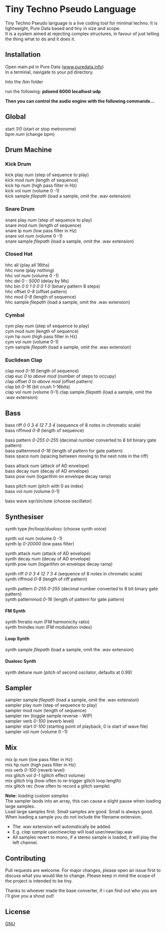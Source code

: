 # Tiny Techno Pseudo Language 
Tiny Techno Pseudo language is a live coding tool for minimal techno. It is lightweight, Pure Data based and tiny in size and scope.  
It is a system aimed at rejecting complex structures, in favour of just telling the thing what to do and it does it.

## Installation 
Open main.pd in Pure Data (www.puredata.info)  
In a terminal, navigate to your pd directory.  

Into the /bin folder  

run the following: **pdsend 6000 localhost udp**  

**Then you can control the audio engine with the following commands...**  

## Global  
start *1/0* (start or stop metronome)  
bpm *num* (change bpm)  
  
## Drum Machine
### Kick Drum  
kick play *num* (step of sequence to play)  
kick mod *num* (length of sequence)  
kick hp *num* (high pass filter in Hz)  
kick vol *num* (volume 0 -1)  
kick sample *filepath* (load a sample, omit the .wav extension)  

### Snare Drum  
snare play *num* (step of sequence to play)  
snare mod *num* (length of sequence)  
snare lp *num* (low pass filter in Hz)  
snare vol *num* (volume 0 -1)  
snare sample *filepath* (load a sample, omit the .wav extension)  

### Closed Hat  
hhc all (play all 16ths)  
hhc none (play nothing)  
hhc vol *num* (volume 0 -1)  
hhc del *0 - 5000* (delay by Ms)  
hhc bin *0 0 1 0 0 0 1 0* (binary pattern 8 steps)  
hhc offset *0-8* (offset pattern)  
hhc mod *0-8* (length of sequence)  
hhc sample *filepath* (load a sample, omit the .wav extension)  

### Cymbal  
cym play *num* (step of sequence to play)  
cym mod *num* (length of sequence)  
cym hp *num* (high pass filter in Hz)  
cym vol *num* (volume 0-1)  
cym sample *filepath* (load a sample, omit the .wav extension)  

### Euclidean Clap  
clap mod *0-16* (length of sequence)  
clap euc *0 to above mod* (number of steps to occupy)  
clap offset *0 to above mod* (offset pattern)  
clap bit *0-16* (bit crush 1-16bits)  
clap vol *num* (volume 0-1)
clap sample *filepath* (load a sample, omit the .wav extension)  
  
## Bass
bass riff *0 0 3 4 12 7 3 4* (sequence of 8 notes in chromatic scale)  
bass riffmod *0-8* (length of sequence) 
  
bass pattern *0-255 0-255* (decimal number converted to 8 bit binary gate pattern)  
bass patternmod *0-16* (length of pattern for gate pattern)  
bass space *num* (spacing between moving to the next note in the riff)
  
bass attack *num* (attack of AD envelope)  
bass decay *num* (decay of AD envelope)  
bass pow *num* (logarithm on envelope decay ramp)  
  
bass pitch *num* (pitch with 0 as index)    
bass vol *num* (volume 0-1)  
  
bass wave *sqr/sin/saw* (choose oscillator)  
  
## Synthesiser
synth type *fm/loop/dualosc* (choose synth voice)  
  
synth vol *num* (volume 0 -1)  
synth lp *0-20000* (low pass filter)  

synth attack *num* (attack of AD envelope)  
synth decay *num* (decay of AD envelope)  
synth pow *num* (logarithm on envelope decay ramp) 
  
synth riff *0 0 3 4 12 7 3 4* (sequence of 8 notes in chromatic scale)  
synth riffmod *0-8* (length of riff pattern)

synth pattern *0-255 0-255* (decimal number converted to 8 bit binary gate pattern)  
synth patternmod *0-16* (length of pattern for gate pattern)
  
#### FM Synth
synth fmratio *num* (FM harmonicity ratio)  
synth fmindex *num* (FM modulation index)
  
#### Loop Synth
synth sample *filepath* (load a sample, omit the .wav extension)  
  
#### Dualosc Synth
synth detune *num* (pitch of second oscilator, defaults at 0.99)  
  
  
## Sampler
sampler sample *filepath* (load a sample, omit the .wav extension)  
sampler play *num* (step of sequence to play)  
sampler mod *num* (length of sequence)  
sampler rev (toggle sample reverse - WIP)  
sampler verb *0-100* (reverb level)  
sampler start *0-100* (starting point of playback, 0 is start of wave file)  
sampler vol *num* (volume 0 -1)  

## Mix
mix lp *num* (low pass filter in Hz)  
mix hp *num* (high pass filter in Hz)  
mix verb *0-100* (reverb level)  
mix glitch vol *0-1* (glitch effect volume)  
mix glitch trig (how often to re-trigger glitch loop length)  
mix glitch rec (how often to record a glitch sample)  

  
**Note:** *loading custom samples*  
The sampler laods into an array, this can cause a slight pause when loading large samples.  
Load large samples first. Small samples are good. Small is always good.  
When loading a sample you do not include the filename extension.    
* The .wav extension will automatically be added.  
* E.g. *clap sample user/newclap* will load user/newclap.wav  
* All samples revert to mono, if a stereo sample is loaded, it will play the left channel.  
  
  
## Contributing
Pull requests are welcome. For major changes, please open an issue first to discuss what you would like to change.
Please keep in mind the scope of the project is intended to be tiny.
  
Thanks to whoever made the base converter, if i can find out who you are i'll give you a shout out!
  
  
## License
[GNU](https://choosealicense.com/licenses/agpl-3.0/)

